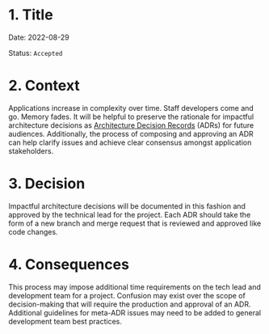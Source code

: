 # 1. Title
   Date: 2022-08-29

   Status: `Accepted`
# 2. Context

Applications increase in complexity over time. Staff developers come and go. Memory fades. It will
be helpful to preserve the rationale for impactful architecture decisions as [Architecture Decision Records](https://github.com/joelparkerhenderson/architecture-decision-record) (ADRs)
for future audiences. 
Additionally, the process of composing and approving an ADR can help clarify issues and achieve clear consensus
amongst application stakeholders.

# 3. Decision

Impactful architecture decisions will be documented in this fashion and approved by the technical lead for the project.
Each ADR should take the form of a new branch and merge request that is reviewed and approved like code changes.

# 4. Consequences

This process may impose additional time requirements on the tech lead and development team for a project. Confusion may
exist over the scope of decision-making that will require the production and approval of an ADR. Additional guidelines 
for meta-ADR issues may need to be added to general development team best practices.
